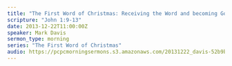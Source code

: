```yaml
---
title: "The First Word of Christmas: Receiving the Word and becoming God's Child"
scripture: "John 1:9-13"
date: 2013-12-22T11:00:00Z
speaker: Mark Davis
sermon_type: morning
series: "The First Word of Christmas"
audio: https://pcpcmorningsermons.s3.amazonaws.com/20131222_davis-52b9b4d50215c.mp3 
---
```




